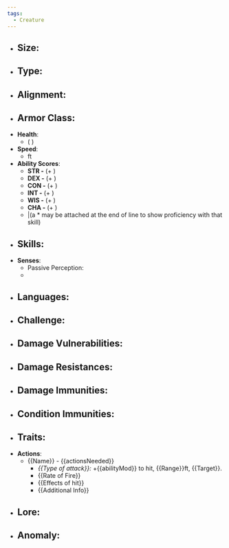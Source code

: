 ```yaml
---
tags:
  - Creature
---
```

- **Size**:
	- 
- **Type**:
	- 
- **Alignment**:
	- 
- **Armor Class**:
	- 
- **Health**:
	-  ( )
- **Speed**:
	- ft
- **Ability Scores**:
	- **STR -** (+ )
	- **DEX -** (+ )
	- **CON -** (+ )
	- **INT -** (+ )
	- **WIS -** (+ )
	- **CHA -** (+ )
	-  |(a \* may be attached at the end of line to show proficiency with that skill)
- **Skills**:
	- 
- **Senses**:
	- Passive Perception: 
	- 
- **Languages**:
	- 
- **Challenge**:
	- 
- **Damage Vulnerabilities**:
	- 
- **Damage Resistances**:
	- 
- **Damage Immunities**:
	- 
- **Condition Immunities**:
	- 
- **Traits**:
	- 
- **Actions**:
	- {{Name}} - {{actionsNeeded}}
		- *{{Type of attack}}:* +{{abilityMod}} to hit,  {{Range}}ft, {{Target}}.
		- {{Rate of Fire}}
		- {{Effects of hit}}
		- {{Additional Info}}
- **Lore**:
	- 
- **Anomaly**:
	- 